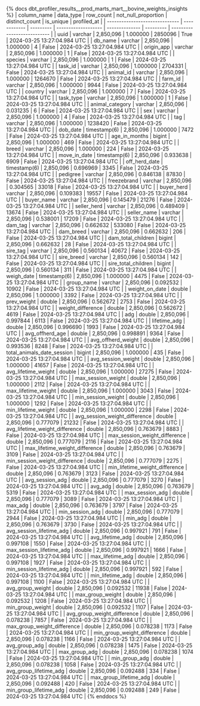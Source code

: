{% docs dbt_profiler_results__prod_marts_mart__bovine_weights_insights  %}
| column_name                    | data_type    | row_count | not_null_proportion | distinct_count | is_unique | profiled_at                 |
| ------------------------------ | ------------ | --------- | ------------------- | -------------- | --------- | --------------------------- |
| uuid                           | varchar      | 2,850,096 |            1.000000 |        2850096 |      True | 2024-03-25 13:27:04.984 UTC |
| db_name                        | varchar      | 2,850,096 |            1.000000 |              4 |     False | 2024-03-25 13:27:04.984 UTC |
| origin_app                     | varchar      | 2,850,096 |            1.000000 |              1 |     False | 2024-03-25 13:27:04.984 UTC |
| species                        | varchar      | 2,850,096 |            1.000000 |              1 |     False | 2024-03-25 13:27:04.984 UTC |
| task_id                        | varchar      | 2,850,096 |            1.000000 |        2704331 |     False | 2024-03-25 13:27:04.984 UTC |
| animal_id                      | varchar      | 2,850,096 |            1.000000 |        1264670 |     False | 2024-03-25 13:27:04.984 UTC |
| farm_id                        | varchar      | 2,850,096 |            1.000000 |           9944 |     False | 2024-03-25 13:27:04.984 UTC |
| country                        | varchar      | 2,850,096 |            1.000000 |              7 |     False | 2024-03-25 13:27:04.984 UTC |
| task_type                      | varchar      | 2,850,096 |            1.000000 |              1 |     False | 2024-03-25 13:27:04.984 UTC |
| animal_category                | varchar      | 2,850,096 |            0.031235 |              6 |     False | 2024-03-25 13:27:04.984 UTC |
| sex                            | varchar      | 2,850,096 |            1.000000 |              4 |     False | 2024-03-25 13:27:04.984 UTC |
| tag                            | varchar      | 2,850,096 |            1.000000 |        1238420 |     False | 2024-03-25 13:27:04.984 UTC |
| dob_date                       | timestamp(6) | 2,850,096 |            1.000000 |           7472 |     False | 2024-03-25 13:27:04.984 UTC |
| age_in_months                  | bigint       | 2,850,096 |            1.000000 |            469 |     False | 2024-03-25 13:27:04.984 UTC |
| breed                          | varchar      | 2,850,096 |            1.000000 |            224 |     False | 2024-03-25 13:27:04.984 UTC |
| move_in_date                   | timestamp(6) | 2,850,096 |            0.933638 |           6909 |     False | 2024-03-25 13:27:04.984 UTC |
| off_herd_date                  | timestamp(6) | 2,850,096 |            0.696969 |           3345 |     False | 2024-03-25 13:27:04.984 UTC |
| pedigree                       | varchar      | 2,850,096 |            0.846138 |          87830 |     False | 2024-03-25 13:27:04.984 UTC |
| freezebrand                    | varchar      | 2,850,096 |            0.304565 |          33018 |     False | 2024-03-25 13:27:04.984 UTC |
| buyer_herd                     | varchar      | 2,850,096 |            0.109383 |          19557 |     False | 2024-03-25 13:27:04.984 UTC |
| buyer_name                     | varchar      | 2,850,096 |            0.145479 |          21276 |     False | 2024-03-25 13:27:04.984 UTC |
| seller_herd                    | varchar      | 2,850,096 |            0.489409 |          13674 |     False | 2024-03-25 13:27:04.984 UTC |
| seller_name                    | varchar      | 2,850,096 |            0.538001 |          17209 |     False | 2024-03-25 13:27:04.984 UTC |
| dam_tag                        | varchar      | 2,850,096 |            0.662632 |         533080 |     False | 2024-03-25 13:27:04.984 UTC |
| dam_breed                      | varchar      | 2,850,096 |            0.662632 |            206 |     False | 2024-03-25 13:27:04.984 UTC |
| dam_total_children             | bigint       | 2,850,096 |            0.662632 |             28 |     False | 2024-03-25 13:27:04.984 UTC |
| sire_tag                       | varchar      | 2,850,096 |            0.560134 |          40672 |     False | 2024-03-25 13:27:04.984 UTC |
| sire_breed                     | varchar      | 2,850,096 |            0.560134 |            142 |     False | 2024-03-25 13:27:04.984 UTC |
| sire_total_children            | bigint       | 2,850,096 |            0.560134 |            311 |     False | 2024-03-25 13:27:04.984 UTC |
| weigh_date                     | timestamp(6) | 2,850,096 |            1.000000 |           4475 |     False | 2024-03-25 13:27:04.984 UTC |
| group_name                     | varchar      | 2,850,096 |            0.092532 |          10902 |     False | 2024-03-25 13:27:04.984 UTC |
| weight_on_date                 | double       | 2,850,096 |            1.000000 |           3392 |     False | 2024-03-25 13:27:04.984 UTC |
| prev_weight                    | double       | 2,850,096 |            0.562672 |           2753 |     False | 2024-03-25 13:27:04.984 UTC |
| weight_difference              | double       | 2,850,096 |            0.562672 |           4619 |     False | 2024-03-25 13:27:04.984 UTC |
| adg                            | double       | 2,850,096 |            0.997844 |           6113 |     False | 2024-03-25 13:27:04.984 UTC |
| lifetime_adg                   | double       | 2,850,096 |            0.996690 |           1993 |     False | 2024-03-25 13:27:04.984 UTC |
| avg_offherd_age                | double       | 2,850,096 |            0.998891 |           9364 |     False | 2024-03-25 13:27:04.984 UTC |
| avg_offherd_weight             | double       | 2,850,096 |            0.993536 |           8248 |     False | 2024-03-25 13:27:04.984 UTC |
| total_animals_date_session     | bigint       | 2,850,096 |            1.000000 |            435 |     False | 2024-03-25 13:27:04.984 UTC |
| avg_session_weight             | double       | 2,850,096 |            1.000000 |          41657 |     False | 2024-03-25 13:27:04.984 UTC |
| avg_lifetime_weight            | double       | 2,850,096 |            1.000000 |          27275 |     False | 2024-03-25 13:27:04.984 UTC |
| max_session_weight             | double       | 2,850,096 |            1.000000 |           2112 |     False | 2024-03-25 13:27:04.984 UTC |
| max_lifetime_weight            | double       | 2,850,096 |            1.000000 |           3043 |     False | 2024-03-25 13:27:04.984 UTC |
| min_session_weight             | double       | 2,850,096 |            1.000000 |           1292 |     False | 2024-03-25 13:27:04.984 UTC |
| min_lifetime_weight            | double       | 2,850,096 |            1.000000 |           2298 |     False | 2024-03-25 13:27:04.984 UTC |
| avg_session_weight_difference  | double       | 2,850,096 |            0.777079 |          21232 |     False | 2024-03-25 13:27:04.984 UTC |
| avg_lifetime_weight_difference | double       | 2,850,096 |            0.763679 |           8883 |     False | 2024-03-25 13:27:04.984 UTC |
| max_session_weight_difference  | double       | 2,850,096 |            0.777079 |           2116 |     False | 2024-03-25 13:27:04.984 UTC |
| max_lifetime_weight_difference | double       | 2,850,096 |            0.763679 |           3109 |     False | 2024-03-25 13:27:04.984 UTC |
| min_session_weight_difference  | double       | 2,850,096 |            0.777079 |           2275 |     False | 2024-03-25 13:27:04.984 UTC |
| min_lifetime_weight_difference | double       | 2,850,096 |            0.763679 |           3123 |     False | 2024-03-25 13:27:04.984 UTC |
| avg_session_adg                | double       | 2,850,096 |            0.777079 |           3270 |     False | 2024-03-25 13:27:04.984 UTC |
| avg_adg                        | double       | 2,850,096 |            0.763679 |           5319 |     False | 2024-03-25 13:27:04.984 UTC |
| max_session_adg                | double       | 2,850,096 |            0.777079 |           3089 |     False | 2024-03-25 13:27:04.984 UTC |
| max_adg                        | double       | 2,850,096 |            0.763679 |           3797 |     False | 2024-03-25 13:27:04.984 UTC |
| min_session_adg                | double       | 2,850,096 |            0.777079 |           2944 |     False | 2024-03-25 13:27:04.984 UTC |
| min_adg                        | double       | 2,850,096 |            0.763679 |           3730 |     False | 2024-03-25 13:27:04.984 UTC |
| avg_session_lifetime_adg       | double       | 2,850,096 |            0.997921 |            791 |     False | 2024-03-25 13:27:04.984 UTC |
| avg_lifetime_adg               | double       | 2,850,096 |            0.997108 |           1550 |     False | 2024-03-25 13:27:04.984 UTC |
| max_session_lifetime_adg       | double       | 2,850,096 |            0.997921 |           1666 |     False | 2024-03-25 13:27:04.984 UTC |
| max_lifetime_adg               | double       | 2,850,096 |            0.997108 |           1927 |     False | 2024-03-25 13:27:04.984 UTC |
| min_session_lifetime_adg       | double       | 2,850,096 |            0.997921 |            592 |     False | 2024-03-25 13:27:04.984 UTC |
| min_lifetime_adg               | double       | 2,850,096 |            0.997108 |           1100 |     False | 2024-03-25 13:27:04.984 UTC |
| avg_group_weight               | double       | 2,850,096 |            0.092532 |          11938 |     False | 2024-03-25 13:27:04.984 UTC |
| max_group_weight               | double       | 2,850,096 |            0.092532 |           1208 |     False | 2024-03-25 13:27:04.984 UTC |
| min_group_weight               | double       | 2,850,096 |            0.092532 |           1107 |     False | 2024-03-25 13:27:04.984 UTC |
| avg_group_weight_difference    | double       | 2,850,096 |            0.078238 |           7857 |     False | 2024-03-25 13:27:04.984 UTC |
| max_group_weight_difference    | double       | 2,850,096 |            0.078238 |           1173 |     False | 2024-03-25 13:27:04.984 UTC |
| min_group_weight_difference    | double       | 2,850,096 |            0.078238 |           1166 |     False | 2024-03-25 13:27:04.984 UTC |
| avg_group_adg                  | double       | 2,850,096 |            0.078238 |           1475 |     False | 2024-03-25 13:27:04.984 UTC |
| max_group_adg                  | double       | 2,850,096 |            0.078238 |           1074 |     False | 2024-03-25 13:27:04.984 UTC |
| min_group_adg                  | double       | 2,850,096 |            0.078238 |           1058 |     False | 2024-03-25 13:27:04.984 UTC |
| avg_group_lifetime_adg         | double       | 2,850,096 |            0.092488 |            334 |     False | 2024-03-25 13:27:04.984 UTC |
| max_group_lifetime_adg         | double       | 2,850,096 |            0.092488 |            420 |     False | 2024-03-25 13:27:04.984 UTC |
| min_group_lifetime_adg         | double       | 2,850,096 |            0.092488 |            249 |     False | 2024-03-25 13:27:04.984 UTC |
{% enddocs %}
